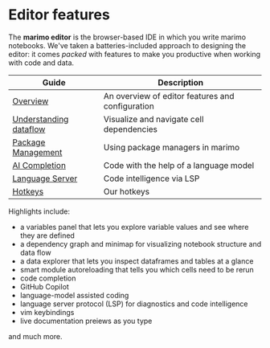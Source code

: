 # Editor features

The **marimo editor** is the browser-based IDE in which you write marimo
notebooks. We've taken a batteries-included approach to designing the editor:
it comes _packed_ with features to make you productive when working
with code and data.

| Guide                                       | Description                                      |
| ------------------------------------------- | ------------------------------------------------ |
| [Overview](overview.md)                     | An overview of editor features and configuration |
| [Understanding dataflow](dataflow.md)       | Visualize and navigate cell dependencies         |
| [Package Management](package_management.md) | Using package managers in marimo                 |
| [AI Completion](ai_completion.md)           | Code with the help of a language model           |
| [Language Server](language_server.md)       | Code intelligence via LSP                        |
| [Hotkeys](hotkeys.md)                       | Our hotkeys                                      |

Highlights include:

- a variables panel that lets you explore variable values and see where they are defined
- a dependency graph and minimap for visualizing notebook structure and data flow
- a data explorer that lets you inspect dataframes and tables at a glance
- smart module autoreloading that tells you which cells need to be rerun
- code completion
- GitHub Copilot
- language-model assisted coding
- language server protocol (LSP) for diagnostics and code intelligence
- vim keybindings
- live documentation preiews as you type

and much more.
